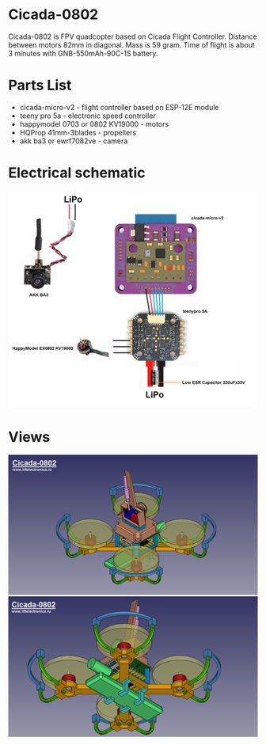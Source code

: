 # Cicada-0802

Cicada-0802 is FPV quadcopter based on Cicada Flight Controller. Distance between motors 82mm in diagonal. Mass is 59 gram. Time of flight is about 3 minutes with GNB-550mAh-90C-1S battery.


# Parts List
- cicada-micro-v2 - flight controller based on ESP-12E module
- teeny pro 5a - electronic speed controller
- happymodel 0703 or 0802 KV19000 - motors
- HQProp 41mm-3blades - propellers
- akk ba3 or ewrf7082ve - camera


# Electrical schematic
![electrical schematic](cicada-0802-electrical-schematic.png)

# Views
![view1](cicada-0802-view1.png)
![view2](cicada-0802-view2.png)